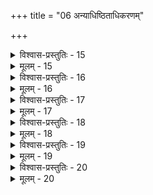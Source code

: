 +++
title = "06 अन्याधिष्ठिताधिकरणम्"

+++

<details><summary>विश्वास-प्रस्तुतिः - 15</summary>

15. जन्म व्रीह्यादिनाम्ना श्रुतमिह तदिदं देवमर्त्यत्ववत्स्यात्  
नैरात्म्यं स्थावराणां नच निगमविदस्स्थापयन्तीति चेन्न ।  
पुण्यस्यैव प्रवृत्ते फलपरिगणने स्थावरत्वोक्त्त्ययोगात्  
रेतस्सिग्वर्ष्मणीव ह्युपचरति जनिं स्थावरेऽप्यन्यदेहे ॥
</details>

<details><summary>मूलम् - 15</summary>

15. जन्म व्रीह्यादिनाम्ना श्रुतमिह तदिदं देवमर्त्यत्ववत्स्यात्  
नैरात्म्यं स्थावराणां नच निगमविदस्स्थापयन्तीति चेन्न ।  
पुण्यस्यैव प्रवृत्ते फलपरिगणने स्थावरत्वोक्त्त्ययोगात्  
रेतस्सिग्वर्ष्मणीव ह्युपचरति जनिं स्थावरेऽप्यन्यदेहे ॥
</details>


<details><summary>विश्वास-प्रस्तुतिः - 16</summary>

16. हिंसायोगादशुद्धं श्रुतिविहितमपि न्याय्यमिष्टादिकं तत्-  
पापांशं व्रीहिभावप्रभृतिषु सुकृती भुङ्क्त इत्यप्ययुक्तम् ।  
उक्ता मन्त्रार्थवादैः पशुहितमिति सा तच्चिकित्सावदेषां  
ब्रूते यज्ञे वधोऽसाववध इति मनुस्स्तौति निन्दा त्विहान्यत् ॥
</details>

<details><summary>मूलम् - 16</summary>

16. हिंसायोगादशुद्धं श्रुतिविहितमपि न्याय्यमिष्टादिकं तत्-  
पापांशं व्रीहिभावप्रभृतिषु सुकृती भुङ्क्त इत्यप्ययुक्तम् ।  
उक्ता मन्त्रार्थवादैः पशुहितमिति सा तच्चिकित्सावदेषां  
ब्रूते यज्ञे वधोऽसाववध इति मनुस्स्तौति निन्दा त्विहान्यत् ॥
</details>


<details><summary>विश्वास-प्रस्तुतिः - 17</summary>

17. कर्तुर्दोषं दिशेत् संज्ञपनमिह पशोस्तत्क्रतोश्चोपकुर्यात्  
तस्मादस्मिन्निषेधं क्षिपति न विधिरित्यब्रुवन् सांख्यभक्ताः ।  
निर्धूते पश्वनर्थे न खलु तदुचितं पिष्टपश्वादिकल्पः  
तत्तत्कालाधिकारिप्रतिनियत इति क्वापि न स्याद्विरोधः ॥
</details>

<details><summary>मूलम् - 17</summary>

17. कर्तुर्दोषं दिशेत् संज्ञपनमिह पशोस्तत्क्रतोश्चोपकुर्यात्  
तस्मादस्मिन्निषेधं क्षिपति न विधिरित्यब्रुवन् सांख्यभक्ताः ।  
निर्धूते पश्वनर्थे न खलु तदुचितं पिष्टपश्वादिकल्पः  
तत्तत्कालाधिकारिप्रतिनियत इति क्वापि न स्याद्विरोधः ॥
</details>


<details><summary>विश्वास-प्रस्तुतिः - 18</summary>

18. किञ्चोत्सर्गापवादक्रममिह जहतः कीदृशी नित्यहिंसा  
शुद्धं न क्वापि सिध्येत् तव हि विधिपदं स्पृष्टतत्तन्निषेधम् ।  
यत्रासत्यादि वैधं तदनु च विहिता निष्कृतिस्तन्निमित्ता  
तत्रागत्या तथा स्यादितरवदथवा केवलं तन्निमित्तम् ॥
</details>

<details><summary>मूलम् - 18</summary>

18. किञ्चोत्सर्गापवादक्रममिह जहतः कीदृशी नित्यहिंसा  
शुद्धं न क्वापि सिध्येत् तव हि विधिपदं स्पृष्टतत्तन्निषेधम् ।  
यत्रासत्यादि वैधं तदनु च विहिता निष्कृतिस्तन्निमित्ता  
तत्रागत्या तथा स्यादितरवदथवा केवलं तन्निमित्तम् ॥
</details>


<details><summary>विश्वास-प्रस्तुतिः - 19</summary>

19. अश्लिष्टं विग्रहाद्यैर्नभ इव मुसलैः क्षेत्रिणं केचिदाहुः  
कर्माकर्तारमेवं फलमपि विविधोपाधिभेदैकनिष्ठम् ।  
अव्यक्तस्यापवर्गं भवभुजमपि चानादिमुक्तस्वभावं  
तेषामित्थं मनीषां बहिरकृत नयैरेष वैराग्यपादः ॥
</details>

<details><summary>मूलम् - 19</summary>

19. अश्लिष्टं विग्रहाद्यैर्नभ इव मुसलैः क्षेत्रिणं केचिदाहुः  
कर्माकर्तारमेवं फलमपि विविधोपाधिभेदैकनिष्ठम् ।  
अव्यक्तस्यापवर्गं भवभुजमपि चानादिमुक्तस्वभावं  
तेषामित्थं मनीषां बहिरकृत नयैरेष वैराग्यपादः ॥
</details>


<details><summary>विश्वास-प्रस्तुतिः - 20</summary>

20. पादे त्वर्थाष्षडस्मिन् वपुरिह विजहद्भूतसूक्ष्मैस्सहेयात्  
भुक्तस्वर्गोऽवरोहेदनुशयसहितो मात्रया भिन्नमार्गः ।  
चन्द्रावाप्त्यादि न स्यान्निरयपथजुषामम्बरादौ सदृक्त्वं  
तस्माच्छीघ्रोऽवरोहः परवपुषि चिरं व्रीहिपूर्वे तु योगः ॥
</details>

<details><summary>मूलम् - 20</summary>

20. पादे त्वर्थाष्षडस्मिन् वपुरिह विजहद्भूतसूक्ष्मैस्सहेयात्  
भुक्तस्वर्गोऽवरोहेदनुशयसहितो मात्रया भिन्नमार्गः ।  
चन्द्रावाप्त्यादि न स्यान्निरयपथजुषामम्बरादौ सदृक्त्वं  
तस्माच्छीघ्रोऽवरोहः परवपुषि चिरं व्रीहिपूर्वे तु योगः ॥
</details>
